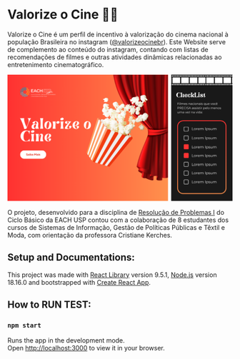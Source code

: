 # Valorize o Cine 🍿🎥

Valorize o Cine é um perfil de incentivo à valorização do cinema nacional à população Brasileira no instagram ([@valorizeocinebr](https://www.instagram.com/valorizeocinebr/)). Este Website serve de complemento ao conteúdo do instagram, contando com listas de recomendações de filmes e outras atividades dinâmicas relacionadas ao entretenimento cinematográfico.

![Thumbnail](./src/assets/thumbnail.png)

O projeto, desenvolvido para a disciplina de [Resolução de Problemas I](https://uspdigital.usp.br/jupiterweb/obterTurma?sgldis=ACH0041) do Ciclo Básico da EACH USP contou com a colaboração de 8 estudantes dos cursos de Sistemas de Informação, Gestão de Políticas Públicas e Têxtil e Moda, com orientação da professora Cristiane Kerches.

## Setup and Documentations:

This project was made with [React Library](https://react.dev/) version 9.5.1, [Node.js](https://nodejs.org/en/docs) version 18.16.0 and bootstrapped with [Create React App](https://github.com/facebook/create-react-app).

## How to RUN TEST:

### `npm start`

Runs the app in the development mode.\
Open [http://localhost:3000](http://localhost:3000) to view it in your browser.
